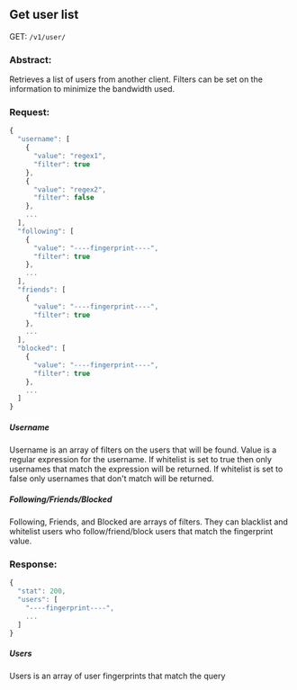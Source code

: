 ## Get user list
GET: `/v1/user/`

### Abstract:
Retrieves a list of users from another client. Filters can be set on the information to minimize the bandwidth used.

### Request:
```javascript
{
  "username": [
    {
      "value": "regex1",
      "filter": true
    },
    {
      "value": "regex2",
      "filter": false
    },
    ...
  ],
  "following": [
    {
      "value": "----fingerprint----",
      "filter": true
    },
    ...
  ],
  "friends": [
    {
      "value": "----fingerprint----",
      "filter": true
    },
    ...
  ],
  "blocked": [
    {
      "value": "----fingerprint----",
      "filter": true
    },
    ...
  ]
}
```
##### Username
Username is an array of filters on the users that will be found.  Value is a regular expression for the username. If whitelist is set to true then only usernames that match the expression will be returned. If whitelist is set to false only usernames that don't match will be returned.

##### Following/Friends/Blocked
Following, Friends, and Blocked are arrays of filters. They can blacklist and whitelist users who follow/friend/block users that match the fingerprint value.

### Response:
```javascript
{
  "stat": 200,
  "users": [
    "----fingerprint----",
    ...
  ]
}
```
##### Users
Users is an array of user fingerprints that match the query
